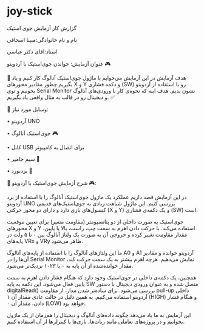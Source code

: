 # joy-stick
گزارش کار آزمایش جوی استیک

نام و نام خانوادگی:مبینا اسحاقی

استاد:اقای دکتر عباسی

 عنوان آزمایش: خواندن جوی‌استیک با آردوینو 🎮
 

🎯 هدف آزمایش
در این آزمایش می‌خوایم با ماژول جوی‌استیک آنالوگ کار کنیم و یاد بگیریم چطور مقادیر محورهای X و Y و دکمه فشاری (SW) رو با استفاده از آردوینو بخونیم و توی Serial Monitor نشون بدیم. هدف اینه که نحوه‌ی کار با ورودی‌های آنالوگ و دیجیتال رو در قالب یه مثال واقعی یاد بگیریم. ✅

🔧 وسایل مورد نیاز:

•	آردوینو UNO

•	جوی‌استیک آنالوگ 🎮

•	کابل USB برای اتصال به کامپیوتر

•	سیم جامپر 🧵

•	بردبورد 🧱


📝 شرح آزمایش جوی‌استیک با آردوینو 🎮:

در این آزمایش قصد داریم عملکرد یک ماژول جوی‌استیک آنالوگ را با استفاده از برد آردوینو UNO بررسی کنیم. این ماژول شباهت زیادی به جوی‌استیک‌های قدیمی کنسول‌های بازی دارد و دارای دو محور حرکتی (X و Y) و یک دکمه‌ی فشاری (SW) است.

جوی‌استیک به صورت داخلی از دو پتانسیومتر (مقاومت متغیر) برای تعیین موقعیت محورهای X و Y استفاده می‌کند. با حرکت دادن اهرم به سمت چپ، راست، بالا یا پایین، مقدار مقاومت تغییر کرده و خروجی آن به صورت یک ولتاژ آنالوگ بین ۰ تا ۵ ولت در پایه‌های VRx و VRy ظاهر می‌شود.

ما این ولتاژهای آنالوگ را با استفاده از پایه‌های آنالوگ A0 و A1 آردوینو خوانده و مقادیر آن‌ها را در Serial Monitor نمایش می‌دهیم. هرچه اهرم بیشتر به یک سمت حرکت کند، مقدار خوانده‌شده از آن پایه به ۰ یا ۱۰۲۳ نزدیک‌تر می‌شود.

همچنین، یک دکمه‌ی داخلی در جوی‌استیک وجود دارد که هنگام فشار دادن اهرم به سمت پایین فعال می‌شود. این دکمه به پایه SW متصل شده و به عنوان ورودی دیجیتال با دستور digitalRead() بررسی می‌شود. برای ساده‌تر شدن مدار، از مقاومت pull-up داخلی آردوینو استفاده می‌کنیم. به همین دلیل در حالت عادی مقدار آن ۱ (HIGH) و هنگام فشار دادن، مقدار آن ۰ (LOW) خواهد بود.

این آزمایش به ما یاد می‌دهد چگونه داده‌های آنالوگ و دیجیتال را هم‌زمان از یک ماژول بخوانیم و در پروژه‌های تعاملی مانند ربات‌ها، بازی‌ها یا کنترلرها از آن استفاده کنیم.

